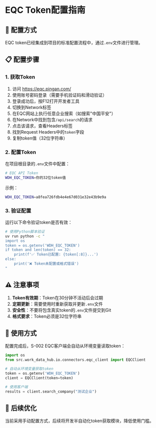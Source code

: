 # EQC Token配置指南

## 🎯 配置方式

EQC token已经集成到项目的标准配置流程中，通过`.env`文件进行管理。

## 📋 配置步骤

### 1. 获取Token

1. 访问 https://eqc.pingan.com/
2. 使用账号密码登录（需要手机验证码和滑动验证）
3. 登录成功后，按F12打开开发者工具
4. 切换到Network标签
5. 在EQC网站上执行任意企业搜索（如搜索"中国平安"）
6. 在Network中找到包含`/api/search`的请求
7. 点击该请求，查看Headers标签
8. 找到Request Headers中的`token`字段
9. 复制token值（32位字符串）

### 2. 配置Token

在项目根目录的`.env`文件中配置：

```bash
# EQC API Token
WDH_EQC_TOKEN=你的32位token值
```

示例：
```bash
WDH_EQC_TOKEN=a8fea726fdb4e4e67d031e32e43b9e9a
```

### 3. 验证配置

运行以下命令验证token是否有效：

```bash
# 使用Python脚本验证
uv run python -c "
import os
token = os.getenv('WDH_EQC_TOKEN')
if token and len(token) == 32:
    print(f'✅ Token已配置: {token[:8]}...')
else:
    print('❌ Token未配置或格式错误')
"
```

## ⚠️ 注意事项

1. **Token有效期**：Token在30分钟不活动后会过期
2. **定期更新**：需要使用时重新获取并更新`.env`文件
3. **安全性**：不要将包含真实token的`.env`文件提交到Git
4. **格式要求**：Token必须是32位字符串

## 🚀 使用方式

配置完成后，S-002 EQC客户端会自动从环境变量读取token：

```python
import os
from src.work_data_hub.io.connectors.eqc_client import EQCClient

# 自动从环境变量获取token
token = os.getenv('WDH_EQC_TOKEN')
client = EQCClient(token=token)

# 使用客户端
results = client.search_company("测试企业")
```

## 📅 后续优化

当前采用手动配置方式，后续将开发半自动化token获取模块，降低使用门槛。